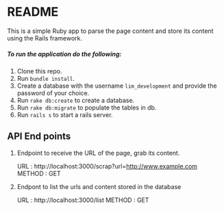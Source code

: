 # README

This is a simple Ruby app to parse the page content and store its content using the Rails framework.

##### To run the application do the following:

1. Clone this repo.
2. Run `bundle install`.
3. Create a database with the username `lim_development` and provide the password of your choice.
4. Run `rake db:create` to create a database.
5. Run `rake db:migrate` to populate the tables in db.
6. Run `rails s` to start a rails server.

## API End points

1. Endpoint to receive the URL of the page, grab its content.

	URL : http://localhost:3000/scrap?url=http://www.example.com
	METHOD : GET

2. Endpont to list the urls and content stored in the database

	URL : http://localhost:3000/list
	METHOD : GET



